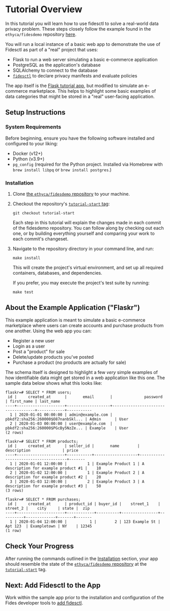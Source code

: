 # Tutorial Overview

In this tutorial you will learn how to use fidesctl to solve a real-world data privacy problem. These steps closely follow the example found in the `ethyca/fidesdemo` repository [here](https://github.com/ethyca/fidesdemo).

You will run a local instance of a basic web app to demonstrate the use of Fidesctl as part of a "real" project that uses:

* Flask to run a web server simulating a basic e-commerce application
* PostgreSQL as the application's database
* SQLAlchemy to connect to the database
* [`fidesctl`](https://github.com/ethyca/fides) to declare privacy manifests and evaluate policies

The app itself is the [Flask tutorial app](https://flask.palletsprojects.com/en/2.0.x/tutorial/), but modified to simulate an e-commerce marketplace. This helps to highlight some basic examples of data categories that might be stored in a "real" user-facing application.

## Setup Instructions

### System Requirements

Before beginning, ensure you have the following software installed and configured to your liking:

* Docker (v12+)
* Python (v3.9+)
* `pg_config` (required for the Python project. Installed via Homebrew with `brew install libpq` or `brew install postgres`.)

### Installation

1. Clone [the `ethyca/fidesdemo` repository](https://github.com/ethyca/fidesdemo) to your machine.
1. Checkout the repository's [`tutorial-start` tag](https://github.com/ethyca/fidesdemo/releases/tag/tutorial-start):

    ```shell
    git checkout tutorial-start
    ```

    Each step in this tutorial will explain the changes made in each commit of the fidesdemo repository. You can follow along by checking out each one, or by building everything yourself and comparing your work to each commit's changeset.

1. Navigate to the repository directory in your command line, and run:

    ```shell
    make install
    ```

    This will create the project's virtual environment, and set up all required containers, databases, and dependencies.

    If you prefer, you may execute the project's test suite by running:

    ```shell
    make test
    ```

## About the Example Application ("Flaskr")

This example application is meant to simulate a basic e-commerce marketplace where users can create accounts and purchase products from one another. Using the web app you can:

* Register a new user
* Login as a user
* Post a "product" for sale
* Delete/update products you've posted
* Purchase a product (no products are actually for sale)

The schema itself is designed to highlight a few *very* simple examples of how identifiable data might get stored in a web application like this one. The sample data below shows what this looks like:

```shell
flaskr=# SELECT * FROM users;
 id |     created_at      |       email       |              password              | first_name | last_name
----+---------------------+-------------------+------------------------------------+------------+-----------
  1 | 2020-01-01 00:00:00 | admin@example.com | pbkdf2:sha256:260000$O87nanbSkl... | Admin      | User
  2 | 2020-01-03 00:00:00 | user@example.com  | pbkdf2:sha256:260000$PGcBy5NzZe... | Example    | User
(2 rows)

flaskr=# SELECT * FROM products;
 id |     created_at      | seller_id |       name        |             description              | price
----+---------------------+-----------+-------------------+--------------------------------------+-------
  1 | 2020-01-01 12:00:00 |         1 | Example Product 1 | A description for example product #1 |    10
  2 | 2020-01-02 12:00:00 |         1 | Example Product 2 | A description for example product #2 |    20
  3 | 2020-01-03 12:00:00 |         2 | Example Product 3 | A description for example product #3 |    50
(3 rows)

flaskr=# SELECT * FROM purchases;
 id |     created_at      | product_id | buyer_id |    street_1    | street_2 |    city     | state |  zip
----+---------------------+------------+----------+----------------+----------+-------------+-------+-------
  1 | 2020-01-04 12:00:00 |          1 |        2 | 123 Example St | Apt 123  | Exampletown | NY    | 12345
(1 row)
```

## Check Your Progress

After running the commands outlined in the [Installation](#installation) section, your app should resemble the state of the [`ethyca/fidesdemo` repository](https://github.com/ethyca/fidesdemo) at the [`tutorial-start`](https://github.com/ethyca/fidesdemo/releases/tag/tutorial-start) tag.

## Next: Add Fidesctl to the App

Work within the sample app prior to the installation and configuration of the Fides developer tools to [add fidesctl](add.md).
